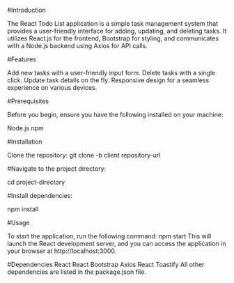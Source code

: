 #Introduction


The React Todo List application is a simple task management system that provides a user-friendly interface for adding, updating, and deleting tasks. It utilizes React.js for the frontend, Bootstrap for styling, and communicates with a Node.js backend using Axios for API calls.

#Features


Add new tasks with a user-friendly input form.
Delete tasks with a single click.
Update task details on the fly.
Responsive design for a seamless experience on various devices.

#Prerequisites


Before you begin, ensure you have the following installed on your machine:

Node.js
npm

#Installation

Clone the repository:
git clone -b client repository-url

#Navigate to the project directory:


cd project-directory

#Install dependencies:


npm install

#Usage


To start the application, run the following command:
npm start
This will launch the React development server, and you can access the application in your browser at http://localhost:3000.

#Dependencies
React
React Bootstrap
Axios
React Toastify
All other dependencies are listed in the package.json file.



